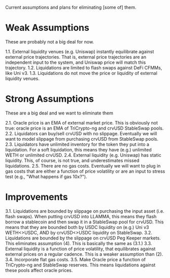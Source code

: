 Current assumptions and plans for eliminating [some of] them.

# Weak Assumptions

These are probably not a big deal for now.

1.1. External liquidity venues (e.g. Uniswap) instantly equilibrate against external price trajectories. That is, external price trajectories are an independent input to the system, and Uniswap price will match this trajectory.
1.2. Liquidations are limited to flash swaps against DeFi CFMMs, like Uni v3.
1.3. Liquidations do not move the price or liquidity of external liquidity venues.

# Strong Assumptions

These are a big deal and we want to eliminate them

2.1. Oracle price is an EMA of external market price. This is obviously not true: oracle price is an EMA of TriCrypto-ng and crvUSD StableSwap pools.
2.2. Liquidators can buy/sell crvUSD with no slippage. Eventually we will want to model slippage from purchasing crvUSD from StableSwap pools.
2.3. Liquidators have unlimited inventory for the token they put into a liquidation. For a soft liquidation, this means they have (e.g.) unlimited WETH or unlimited crvUSD.
2.4. External liquidity (e.g. Uniswap) has static liquidity. This, of course, is not true, and underestimates missed liquidations.
2.5. There are no gas costs. Eventually we will want to plug in gas costs that are either a function of price volatility or are an input to stress test (e.g., "What happens if gas 10x?").

# Improvements

3.1. Liquidations are bounded by slippage on purchasing the input asset (i.e. flash swaps). When putting crvUSD into LLAMMA, this means they flash borrow a stablecoin and then swap it in a StableSwap pool for crvUSD. This means that they are bounded both by USDC liquidity on (e.g.) Uni v3 WETH<>USDC, AND by crvUSD<>USDC liquidity on StableSwap.
3.2. Liquidations are bounded by the slippage on crvUSD Peg Keeper markets. This eliminates assumption (4). This is basically the same as (3.1.)
3.3. External liquidity is a function of price volatility, that equilibrates against external prices on a regular cadence. This is a weaker assumption than (2).
3.4. Incorporate flat gas costs.
3.5. Make Oracle price a function of TriCrypto-ng and StableSwap reserves. This means liquidations against these pools affect oracle prices.